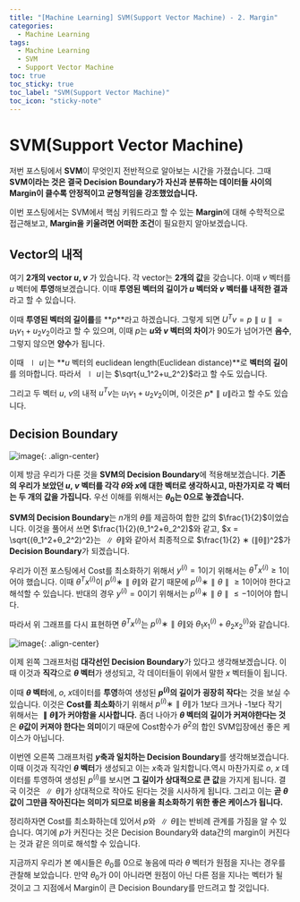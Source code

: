 ```yaml
---
title: "[Machine Learning] SVM(Support Vector Machine) - 2. Margin"
categories:
  - Machine Learning
tags:
  - Machine Learning
  - SVM
  - Support Vector Machine
toc: true
toc_sticky: true
toc_label: "SVM(Support Vector Machine)"
toc_icon: "sticky-note"
---
```


# SVM(Support Vector Machine)

저번 포스팅에서 **SVM**이 무엇인지 전반적으로 알아보는 시간을 가졌습니다. 그때 **SVM이라는 것은 결국 Decision Boundary가 자신과 분류하는 데이터들 사이의 Margin이 클수록 안정적이고 균형적임을 강조했었습니다.**

이번 포스팅에서는 SVM에서 핵심 키워드라고 할 수 있는 **Margin**에 대해 수학적으로 접근해보고, **Margin을 키울려면 어떠한 조건**이 필요한지 알아보겠습니다.

## Vector의 내적

여기 **2개의 vector $u$, $v$** 가 있습니다. 각 vector는 **2개의 값**을 갖습니다. 이때 $v$ 벡터를 $u$ 벡터에 **투영**해보겠습니다. 이때 **투영된 벡터의 길이가 $u$ 벡터와 $v$ 벡터를 내적한 결과**라고 할 수 있습니다.

이때 **투영된 벡터의 길이를**를 **$p$**라고 하겠습니다. 그렇게 되면 $U^Tv = p∥u∥ = u_1v_1+u_2v_2$이라고 할 수 있으며, 이때 $p$는 **$u$와 $v$ 벡터의 차이**가 90도가 넘어가면 **음수**, 그렇지 않으면 **양수**가 됩니다.

이때 $∣u∣$는 **$u$ 벡터의 euclidean length(Euclidean distance)**로 **벡터의 길이**를 의마합니다. 따라서 $∣u∣$는 $\sqrt{u_1^2+u_2^2}$라고 할 수도 있습니다.

그리고 두 벡터 $u$, $v$의 내적 $u^Tv$는 $u_1v_1+u_2v_2$이며, 이것은 $p * ∥u∥$라고 할 수도 있습니다.


## Decision Boundary

![image](https://user-images.githubusercontent.com/55765292/168748904-90630302-ef2c-4590-837a-b5689dc8f534.png){: .align-center}

이제 방금 우리가 다룬 것을 **SVM의 Decision Boundary**에 적용해보겠습니다. **기존의 우리가 보았던 $u$, $v$ 벡터를 각각 $θ$와 $x$에 대한 벡터로 생각하시고, 마찬가지로 각 벡터는 두 개의 값을 가집니다.** 우선 이해를 위해서는 **$θ_0$는 0으로 놓겠습니다.**

**SVM의 Decision Boundary**는 $n$개의 $θ$를 제곱하여 합한 값의 $\frac{1}{2}$이었습니다. 이것을 풀어서 쓰면 $\frac{1}{2}(θ_1^2+θ_2^2)$와 같고, $x = \sqrt{(θ_1^2+θ_2^2)^2}는 $∥θ∥$와 같아서 최종적으로 $\frac{1}{2} ∗ (∥θ∥)^2$가 **Decision Boundary**가 되겠습니다.

우리가 이전 포스팅에서 Cost를 최소화하기 위해서 $y^(i) = 1$이기 위해서는 $θ^Tx^(i) ≥ 1$이어야 했습니다. 이때 $θ^Tx^(i)$이 $p^(i) ∗ ∥θ∥$와 같기 때문에 $p^(i) ∗ ∥θ∥ ≥ 1$이어야 한다고 해석할 수 있습니다. 반대의 경우 $y^(i) = 0$이기 위해서는 $p^(i) ∗ ∥θ∥ ≤ -1$이어야 합니다.

따라서 위 그래프를 다시 표현하면 $θ^Tx^(i)$는 $p^(i) ∗ ∥θ∥$와 $θ_1x^(i)_1 + θ_2x_2^(i)$와 같습니다.

![image](https://user-images.githubusercontent.com/55765292/168751415-d577935f-2ec0-474f-858a-b3d25b8fbe83.png){: .align-center}

이제 왼쪽 그래프처럼 **대각선인 Decision Boundary**가 있다고 생각해보겠습니다. 이때 이것과 **직각**으로 **$θ$ 벡터**가 생성되고, 각 데이터들이 위에서 말한 $x$ 벡터들이 됩니다.

이때 **$θ$ 벡터**에, $o$, $x$데이터를 **투영**하여 생성된 **$p^(i)$의 길이가 굉장히 작다**는 것을 보실 수 있습니다. 이것은 **Cost를 최소화**하기 위해서 $p^(i) ∗ ∥θ∥$가 1보다 크거나 -1보다 작기 위해서는 **$∥θ∥$가 커야함을 시사합니다.** 좀더 나아가 **$θ$ 벡터의 길이가 커져야한다는 것**은 **$θ$값이 커져야 한다는 의미**이기 때문에 Cost함수가 $θ^2$의 합인 SVM입장에선 좋은 케이스가 아닙니다.

이번엔 오른쪽 그래프처럼 **$y$축과 일치하는 Decision Boundary**를 생각해보겠습니다. 이때 이것과 직각인 **$θ$ 벡터**가 생성되고 이는 $x$축과 일치합니다.역시 마찬가지로 $o$, $x$ 데이터를 투영하여 생성된 $p^(i)$를 보시면 **그 길이가 상대적으로 큰 값**을 가지게 됩니다. 결국 이것은 $∥θ∥$가 상대적으로 작아도 된다는 것을 시사하게 됩니다. 그리고 이는 **곧 $θ$ 값이 그만큼 작아진다는 의미가 되므로 비용을 최소화하기 위한 좋은 케이스가 됩니다.**

정리하자면 Cost를 최소화하는데 있어서 $p$와 $∥θ∥$는 반비례 관계를 가짐을 알 수 있습니다. 여기에 $p$가 커진다는 것은 Decision Boundary와 data간의 margin이 커진다는 것과 같은 의미로 해석할 수 있습니다.

지금까지 우리가 본 예시들은 $θ_0$를 0으로 놓음에 따라 $θ$ 벡터가 원점을 지나는 경우를 관찰해 보았습니다. 만약 $θ_0$가 0이 아니라면 원점이 아닌 다른 점을 지나는 벡터가 될 것이고 그 지점에서 Margin이 큰 Decision Boundary를 만드려고 할 것입니다.

